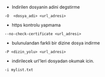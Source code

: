 * Indirilen dosyanin adini degstirme
```
-O  <dosya_adi> <url_adresi>
```
* https kontrolu yapmama
```
--no-check-certificate <url_adresi>
```
* bulunulandan farkli bir dizine dosya indirme  
```
-P <dizin_yolu> <url_adresi>
```
* indirilecek url'leri dosyadan okumak icin.
```
-i mylist.txt
```

